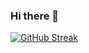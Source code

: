 ### Hi there 👋
[![GitHub Streak](https://streak-stats.demolab.com?user=NickolaM88&theme=neon-dark&border_radius=20)](https://git.io/streak-stats)

